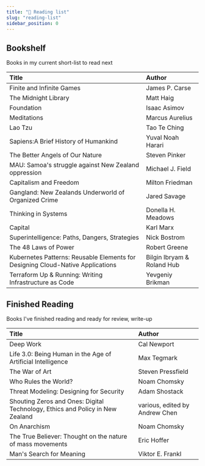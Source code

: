 ```yaml
---
title: "📑 Reading list"
slug: "reading-list"
sidebar_position: 0
---
```


## Bookshelf

Books in my current short-list to read next

|Title|Author|
|:------|:-----------|
|Finite and Infinite Games| James P. Carse|
|The Midnight Library| Matt Haig|
|Foundation| Isaac Asimov|
|Meditations|Marcus Aurelius|
|Lao Tzu|Tao Te Ching|
|Sapiens:A Brief History of Humankind|Yuval Noah Harari|
|The Better Angels of Our Nature|Steven Pinker|
|MAU: Samoa's struggle against New Zealand oppression|Michael J. Field|
|Capitalism and Freedom|Milton Friedman|
|Gangland: New Zealands Underworld of Organized Crime|Jared Savage|
|Thinking in Systems|Donella H. Meadows|
|Capital|Karl Marx|
|Superintelligence: Paths, Dangers, Strategies|Nick Bostrom|
|The 48 Laws of Power| Robert Greene|
|Kubernetes Patterns: Reusable Elements for Designing Cloud-Native Applications| Bilgin Ibryam & Roland Hub|
|Terraform Up & Running: Writing Infrastructure as Code|Yevgeniy Brikman|

## Finished Reading

Books I've finished reading and ready for review, write-up

|Title|Author|
|:------|:-----------|
|Deep Work| Cal Newport|
|Life 3.0: Being Human in the Age of Artificial Intelligence |Max Tegmark|
|The War of Art| Steven Pressfield|
|Who Rules the World?|Noam Chomsky|
|Threat Modeling: Designing for Security| Adam Shostack|
|Shouting Zeros and Ones: Digital Technology, Ethics and Policy in New Zealand| various, edited by Andrew Chen|
|On Anarchism| Noam Chomsky|
|The True Believer: Thought on the nature of mass movements| Eric Hoffer|
|Man's Search for Meaning| Viktor E. Frankl|
